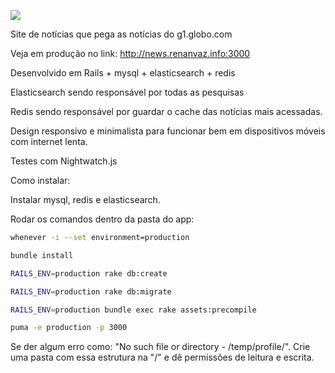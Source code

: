 
<a href="https://codeclimate.com/github/renandeandradevaz/news"><img src="https://codeclimate.com/github/renandeandradevaz/news.png" /></a>


Site de notícias que pega as notícias do g1.globo.com



Veja em produção no link: http://news.renanvaz.info:3000



Desenvolvido em Rails + mysql + elasticsearch + redis



Elasticsearch sendo responsável por todas as pesquisas


Redis sendo responsável por guardar o cache das notícias mais acessadas.


Design responsivo e minimalista para funcionar bem em dispositivos móveis com internet lenta.


Testes com Nightwatch.js



Como instalar:

Instalar mysql, redis e elasticsearch.

Rodar os comandos dentro da pasta do app:

```sh
whenever -i --set environment=production
```

```sh
bundle install
```

```sh
RAILS_ENV=production rake db:create
```

```sh
RAILS_ENV=production rake db:migrate
```

```sh
RAILS_ENV=production bundle exec rake assets:precompile
```

```sh
puma -e production -p 3000
```

Se der algum erro como: "No such file or directory - /temp/profile/". Crie uma pasta com essa estrutura na "/" e dê permissões de leitura e escrita.














